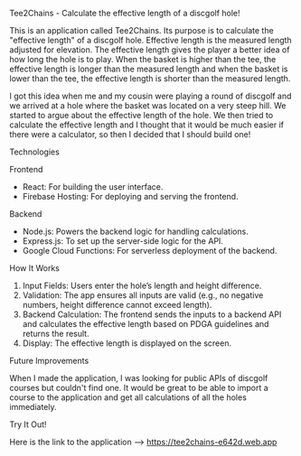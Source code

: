 Tee2Chains - Calculate the effective length of a discgolf hole!

This is an application called Tee2Chains. Its purpose is to calculate the "effective length" of a discgolf hole.
Effective length is the measured length adjusted for elevation. The effective length gives the player a better idea
of how long the hole is to play. When the basket is higher than the tee, the effective length is longer 
than the measured length and when the basket is lower than the tee, the effective length is shorter than 
the measured length.

I got this idea when me and my cousin were playing a round of discgolf and we arrived at a hole where the basket
was located on a very steep hill. We started to argue about the effective length of the hole.
We then tried to calculate the effective length and I thought that it would be much easier if there were a calculator,
so then I decided that I should build one!

Technologies

Frontend
- React: For building the user interface.
- Firebase Hosting: For deploying and serving the frontend.

Backend
- Node.js: Powers the backend logic for handling calculations.
- Express.js: To set up the server-side logic for the API.
- Google Cloud Functions: For serverless deployment of the backend.

How It Works
1. Input Fields: Users enter the hole’s length and height difference.
2. Validation: The app ensures all inputs are valid (e.g., no negative numbers, height difference cannot exceed length).
3. Backend Calculation: The frontend sends the inputs to a backend API and calculates the effective length based on PDGA guidelines and returns the result.
4. Display: The effective length is displayed on the screen.

Future Improvements

When I made the application, I was looking for public APIs of discgolf courses but couldn't find one.
It would be great to be able to import a course to the application and get all calculations of all the holes immediately.

Try It Out!

Here is the link to the application --> https://tee2chains-e642d.web.app 
